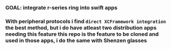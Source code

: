 ### GOAL: integrate r-series ring into swift apps

### With peripheral protocols i find `direct XCFramework integration` the best method, but i do have atleast two distribution apps needing this feature this repo is the feature to be cloned and used in those apps, i do the same with Shenzen glasses 



